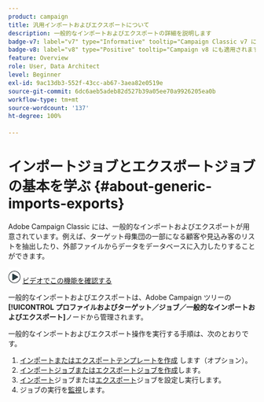 ```yaml
---
product: campaign
title: 汎用インポートおよびエクスポートについて
description: 一般的なインポートおよびエクスポートの詳細を説明します
badge-v7: label="v7" type="Informative" tooltip="Campaign Classic v7 に適用されます"
badge-v8: label="v8" type="Positive" tooltip="Campaign v8 にも適用されます"
feature: Overview
role: User, Data Architect
level: Beginner
exl-id: 9ac13db3-552f-43cc-ab67-3aea82e0519e
source-git-commit: 6dc6aeb5adeb82d527b39a05ee70a9926205ea0b
workflow-type: tm+mt
source-wordcount: '137'
ht-degree: 100%

---
```


# インポートジョブとエクスポートジョブの基本を学ぶ {#about-generic-imports-exports}



Adobe Campaign Classic には、一般的なインポートおよびエクスポートが用意されています。例えば、ターゲット母集団の一部になる顧客や見込み客のリストを抽出したり、外部ファイルからデータをデータベースに入力したりすることができます。

![](assets/do-not-localize/how-to-video.png) [ビデオでこの機能を確認する](../../platform/using/exporting-and-importing-profiles.md#import-profiles-video)

一般的なインポートおよびエクスポートは、Adobe Campaign ツリーの&#x200B;**[!UICONTROL プロファイルおよびターゲット／ジョブ／一般的なインポートおよびエクスポート]**&#x200B;ノードから管理されます。

一般的なインポートおよびエクスポート操作を実行する手順は、次のとおりです。

1. [インポートまたはエクスポートテンプレートを作成](../../platform/using/creating-import-export-templates.md) します（オプション）。
1. [インポートジョブまたはエクスポートジョブを作成](../../platform/using/creating-import-export-jobs.md)します。
1. [インポート](../../platform/using/executing-import-jobs.md)ジョブまたは[エクスポート](../../platform/using/executing-export-jobs.md)ジョブを設定し実行します。
1. ジョブの実行を[監視](../../platform/using/monitoring-jobs-execution.md)します。
